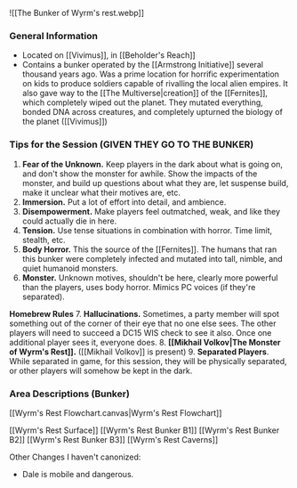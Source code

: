 ![[The Bunker of Wyrm's rest.webp]]

### General Information
- Located on [[Vivimus]], in [[Beholder's Reach]]
- Contains a bunker operated by the [[Armstrong Initiative]] several thousand years ago. Was a prime location for horrific experimentation on kids to produce soldiers capable of rivalling the local alien empires. It also gave way to the [[The Multiverse|creation]] of the [[Fernites]], which completely wiped out the planet. They mutated everything, bonded DNA across creatures, and completely upturned the biology of the planet ([[Vivimus]])

### Tips for the Session (GIVEN THEY GO TO THE BUNKER)
1. **Fear of the Unknown.** Keep players in the dark about what is going on, and don't show the monster for awhile. Show the impacts of the monster, and build up questions about what they are, let suspense build, make it unclear what their motives are, etc. 
2. **Immersion.** Put a lot of effort into detail, and ambience.
3. **Disempowerment.** Make players feel outmatched, weak, and like they could actually die in here.
4. **Tension.** Use tense situations in combination with horror. Time limit, stealth, etc.
5. **Body Horror.** This the source of the [[Fernites]]. The humans that ran this bunker were completely infected and mutated into tall, nimble, and quiet humanoid monsters. 
6. **Monster.** Unknown motives, shouldn't be here, clearly more powerful than the players, uses body horror. Mimics PC voices (if they're separated). 

 **Homebrew Rules**
7. **Hallucinations.** Sometimes, a party member will spot something out of the corner of their eye that no one else sees. The other players will need to succeed a DC15 WIS check to see it also. Once one additional player sees it, everyone does. 
8. **[[Mikhail Volkov|The Monster of Wyrm's Rest]].** ([[Mikhail Volkov]] is present)
9. **Separated Players**. While separated in game, for this session, they will be physically separated, or other players will somehow be kept in the dark. 

### Area Descriptions (Bunker)
[[Wyrm's Rest Flowchart.canvas|Wyrm's Rest Flowchart]]

[[Wyrm's Rest Surface]]
[[Wyrm's Rest Bunker B1]]
[[Wyrm's Rest Bunker B2]]
[[Wyrm's Rest Bunker B3]]
[[Wyrm's Rest Caverns]]

Other Changes I haven't canonized:
- Dale is mobile and dangerous. 